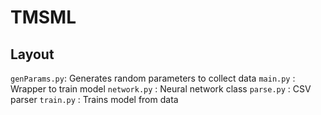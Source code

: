# TMSML

## Layout
`genParams.py`: Generates random parameters to collect data
`main.py`     : Wrapper to train model
`network.py`  : Neural network class
`parse.py`    : CSV parser
`train.py`    : Trains model from data